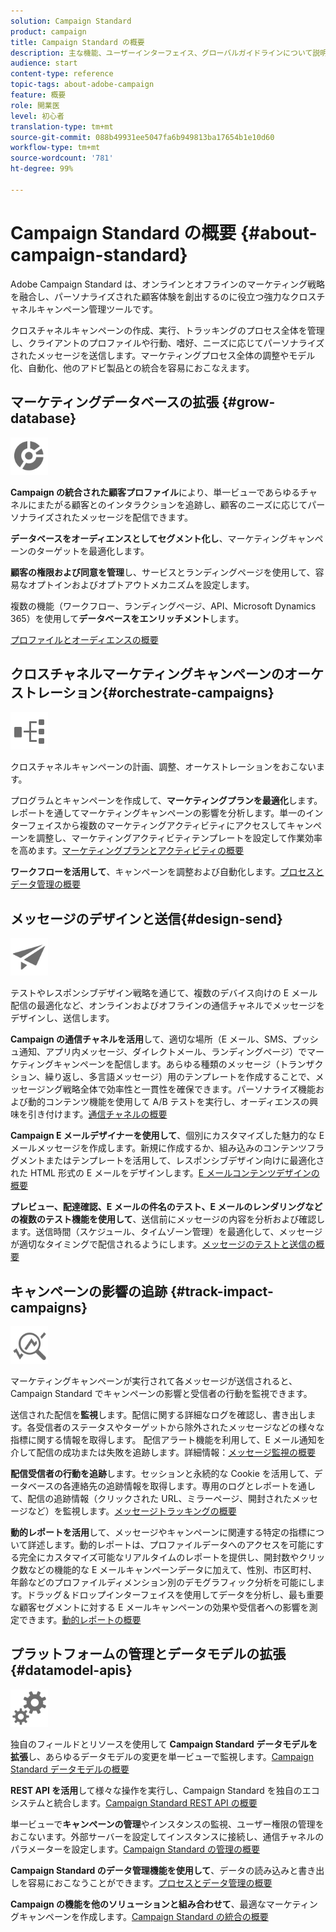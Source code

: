 ```yaml
---
solution: Campaign Standard
product: campaign
title: Campaign Standard の概要
description: 主な機能、ユーザーインターフェイス、グローバルガイドラインについて説明します。
audience: start
content-type: reference
topic-tags: about-adobe-campaign
feature: 概要
role: 開業医
level: 初心者
translation-type: tm+mt
source-git-commit: 088b49931ee5047fa6b949813ba17654b1e10d60
workflow-type: tm+mt
source-wordcount: '781'
ht-degree: 99%

---
```



# Campaign Standard の概要 {#about-campaign-standard}

Adobe Campaign Standard は、オンラインとオフラインのマーケティング戦略を融合し、パーソナライズされた顧客体験を創出するのに役立つ強力なクロスチャネルキャンペーン管理ツールです。

クロスチャネルキャンペーンの作成、実行、トラッキングのプロセス全体を管理し、クライアントのプロファイルや行動、嗜好、ニーズに応じてパーソナライズされたメッセージを送信します。マーケティングプロセス全体の調整やモデル化、自動化、他のアドビ製品との統合を容易におこなえます。

## マーケティングデータベースの拡張 {#grow-database}

<img width="60px" alt="conditions" src="assets/icon_segment.svg"/>

**Campaign の統合された顧客プロファイル**&#x200B;により、単一ビューであらゆるチャネルにまたがる顧客とのインタラクションを追跡し、顧客のニーズに応じてパーソナライズされたメッセージを配信できます。

**データベースをオーディエンスとしてセグメント化し**、マーケティングキャンペーンのターゲットを最適化します。

**顧客の権限および同意を管理**&#x200B;し、サービスとランディングページを使用して、容易なオプトインおよびオプトアウトメカニズムを設定します。

複数の機能（ワークフロー、ランディングページ、API、Microsoft Dynamics 365）を使用して&#x200B;**データベースをエンリッチメント**&#x200B;します。

[プロファイルとオーディエンスの概要](../../audiences/using/get-started-profiles-and-audiences.md)

## クロスチャネルマーケティングキャンペーンのオーケストレーション{#orchestrate-campaigns}

<img width="60px" alt="条件" src="assets/icon_workflows.svg"/>

クロスチャネルキャンペーンの計画、調整、オーケストレーションをおこないます。

プログラムとキャンペーンを作成して、**マーケティングプランを最適化**&#x200B;します。レポートを通してマーケティングキャンペーンの影響を分析します。単一のインターフェイスから複数のマーケティングアクティビティにアクセスしてキャンペーンを調整し、マーケティングアクティビティテンプレートを設定して作業効率を高めます。[マーケティングプランとアクティビティの概要](../../start/using/programs-and-campaigns.md)

**ワークフローを活用して**、キャンペーンを調整および自動化します。[プロセスとデータ管理の概要](../../automating/using/get-started-workflows.md)

## メッセージのデザインと送信{#design-send}

<img width="60px" alt="条件" src="assets/icon_send.svg"/>

テストやレスポンシブデザイン戦略を通じて、複数のデバイス向けの E メール配信の最適化など、オンラインおよびオフラインの通信チャネルでメッセージをデザインし、送信します。

**Campaign の通信チャネルを活用**&#x200B;して、適切な場所（E メール、SMS、プッシュ通知、アプリ内メッセージ、ダイレクトメール、ランディングページ）でマーケティングキャンペーンを配信します。あらゆる種類のメッセージ（トランザクション、繰り返し、多言語メッセージ）用のテンプレートを作成することで、メッセージング戦略全体で効率性と一貫性を確保できます。パーソナライズ機能および動的コンテンツ機能を使用して A/B テストを実行し、オーディエンスの興味を引き付けます。[通信チャネルの概要](../../channels/using/get-started-communication-channels.md)

**Campaign E メールデザイナーを使用して**、個別にカスタマイズした魅力的な E メールメッセージを作成します。新規に作成するか、組み込みのコンテンツフラグメントまたはテンプレートを活用して、レスポンシブデザイン向けに最適化された HTML 形式の E メールをデザインします。[E メールコンテンツデザインの概要](../../designing/using/designing-content-in-adobe-campaign.md)

**プレビュー、配達確認、E メールの件名のテスト、E メールのレンダリングなどの複数のテスト機能を使用して**、送信前にメッセージの内容を分析および確認します。送信時間（スケジュール、タイムゾーン管理）を最適化して、メッセージが適切なタイミングで配信されるようにします。[メッセージのテストと送信の概要](../../sending/using/get-started-sending-messages.md)

## キャンペーンの影響の追跡 {#track-impact-campaigns}

<img width="60px" alt="条件" src="assets/icon_report.svg"/>

マーケティングキャンペーンが実行されて各メッセージが送信されると、Campaign Standard でキャンペーンの影響と受信者の行動を監視できます。

送信された配信を&#x200B;**監視**します。配信に関する詳細なログを確認し、書き出します。各受信者のステータスやターゲットから除外されたメッセージなどの様々な指標に関する情報を取得します。
配信アラート機能を利用して、E メール通知を介して配信の成功または失敗を追跡します。詳細情報：[メッセージ監視の概要](../../sending/using/monitoring-a-delivery.md)

**配信受信者の行動を追跡**&#x200B;します。セッションと永続的な Cookie を活用して、データベースの各連絡先の追跡情報を取得します。専用のログとレポートを通して、配信の追跡情報（クリックされた URL、ミラーページ、開封されたメッセージなど）を監視します。[メッセージトラッキングの概要](../../sending/using/tracking-messages.md)

**動的レポートを活用**&#x200B;して、メッセージやキャンペーンに関連する特定の指標について詳述します。動的レポートは、プロファイルデータへのアクセスを可能にする完全にカスタマイズ可能なリアルタイムのレポートを提供し、開封数やクリック数などの機能的な E メールキャンペーンデータに加えて、性別、市区町村、年齢などのプロファイルディメンション別のデモグラフィック分析を可能にします。ドラッグ＆ドロップインターフェイスを使用してデータを分析し、最も重要な顧客セグメントに対する E メールキャンペーンの効果や受信者への影響を測定できます。[動的レポートの概要](../../reporting/using/about-dynamic-reports.md)

## プラットフォームの管理とデータモデルの拡張{#datamodel-apis}

<img width="60px" alt="条件" src="assets/icon_admin.svg"/>

独自のフィールドとリソースを使用して **Campaign Standard データモデルを拡張**&#x200B;し、あらゆるデータモデルの変更を単一ビューで監視します。[Campaign Standard データモデルの概要](../../developing/using/get-started-data-model.md)

**REST API を活用**&#x200B;して様々な操作を実行し、Campaign Standard を独自のエコシステムと統合します。[Campaign Standard REST API の概要](../../api/using/get-started-apis.md)

単一ビューで&#x200B;**キャンペーンの管理**&#x200B;やインスタンスの監視、ユーザー権限の管理をおこないます。外部サーバーを設定してインスタンスに接続し、通信チャネルのパラメーターを設定します。[Campaign Standard の管理の概要](../../administration/using/get-started-campaign-administration.md)

**Campaign Standard のデータ管理機能を使用して**、データの読み込みと書き出しを容易におこなうことができます。[プロセスとデータ管理の概要](../../automating/using/get-started-workflows.md)

**Campaign の機能を他のソリューションと組み合わせて**、最適なマーケティングキャンペーンを作成します。[Campaign Standard の統合の概要](../../integrating/using/get-started-campaign-integrations.md)
